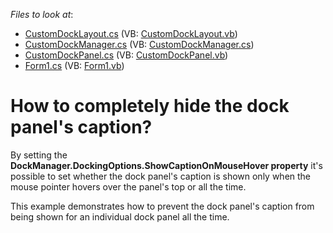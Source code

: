 <!-- default file list -->
*Files to look at*:

* [CustomDockLayout.cs](./CS/WindowsApplication81/CustomDockLayout.cs) (VB: [CustomDockLayout.vb](./VB/WindowsApplication81/CustomDockLayout.vb))
* [CustomDockManager.cs](./CS/WindowsApplication81/CustomDockManager.cs) (VB: [CustomDockManager.cs](./VB/WindowsApplication81/CustomDockManager.cs))
* [CustomDockPanel.cs](./CS/WindowsApplication81/CustomDockPanel.cs) (VB: [CustomDockPanel.vb](./VB/WindowsApplication81/CustomDockPanel.vb))
* [Form1.cs](./CS/WindowsApplication81/Form1.cs) (VB: [Form1.vb](./VB/WindowsApplication81/Form1.vb))
<!-- default file list end -->
# How to completely hide the dock panel's caption?


<p>By setting the <strong>DockManager.DockingOptions.ShowCaptionOnMouseHover property</strong> it's possible to set whether the dock panel's caption is shown only when the mouse pointer hovers over the panel's top or all the time. </p><p>This example demonstrates how to prevent the dock panel's caption from being shown for an individual dock panel all the time.</p>

<br/>


